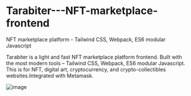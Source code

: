# Tarabiter---NFT-marketplace-frontend
NFT marketplace platform - Tailwind CSS, Webpack, ES6 modular Javascript

Tarabiter is a light and fast NFT marketplace platform frontend. Built with the most modern tools – Tailwind CSS, Webpack, ES6 modular Javascript. This is for NFT, digital art, cryptocurrency, and crypto-collectibles websites.Integrated with Metamask.

![image](https://user-images.githubusercontent.com/90876267/184046885-cf00bcce-6b20-4754-a372-511e1dc73056.png)

